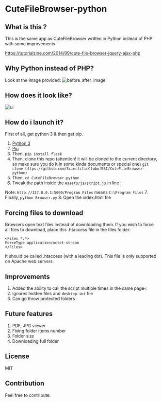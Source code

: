 
CuteFileBrowser-python
======

What is this ?
------

This is the same app as CuteFileBrowser written in Python instead of PHP with some improvements

https://tutorialzine.com/2014/09/cute-file-browser-jquery-ajax-php

Why Python instead of PHP?
------
Look at the image provided:
![before_after_image](https://github.com/ScientificClubofESI/CuteFileBrowser-python/raw/master/Preview/Speed_PHP_Python.png?raw=true "Before-After")

How does it look like?
------
![ui](https://github.com/ScientificClubofESI/CuteFileBrowser-python/raw/master/Preview/CuteFileBrowser.jpg "UI")


How do i launch it?
------

First of all, get python 3 & then get pip.

1. [Python 3](https://www.python.org/downloads/)
2. [Pip](https://pip.pypa.io/en/stable/installing/)
3. Then, ```pip install flask```
4. Then, clone this repo (attention! it will be cloned to the current directory, so make sure you do it in some kinda documents or special one) ```git clone https://github.com/ScientificClubofESI/CuteFileBrowser-python/ ```
5. Then, ```cd CuteFileBrowser-python```
6. Tweak the path inside the ```Assets/js/script.js``` in line :

Note: ```http://127.0.0.1:5000/Program Files``` means ```C:\Program Files```
7. Finally, ```python Browser.py```
8. Open the index.html file

Forcing files to download
------
Browsers open text files instead of downloading them. If you wish to force all files to download, place this .htaccess file in the files folder:
```
<Files *.*>
ForceType application/octet-stream
</Files>
```
It should be called .htaccess (with a leading dot). This file is only supported on Apache web servers.


Improvements
------
1. Added the ability to call the script multiple times in the same page<
2. Ignores hidden files and ```desktop.ini``` file
3. Can go throw protected folders 

Future features
------
1. PDF, JPG viewer
2. Fixing folder items number
3. Folder size
4. Downloading full folder

License
------
MIT

Contribution
------
Feel free to contribute.
